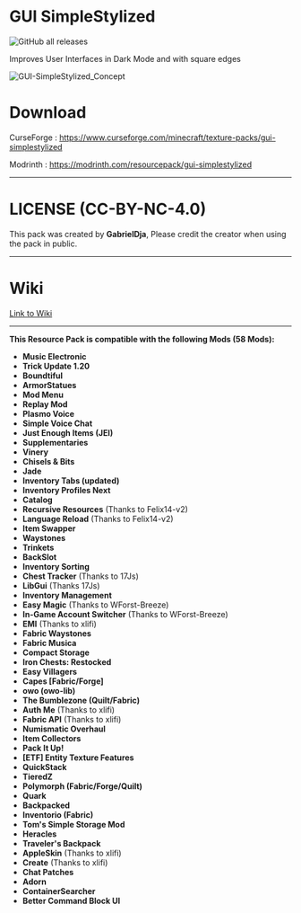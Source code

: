 # GUI SimpleStylized

![GitHub all releases](https://img.shields.io/github/downloads/GabrielDja/GUI-SimpleStylized/total?style=flat-square&label=Downloads%20on%20Github&color=green)  

Improves User Interfaces in Dark Mode and with square edges

![GUI-SimpleStylized_Concept](https://static.wixstatic.com/media/31958c_ef103eb0c4144f3385213ca5a4389117~mv2.png/v1/fill/w_646,h_367,al_c,q_85,usm_0.66_1.00_0.01,enc_auto/GUI-SimpleStylized_Banner.png)

# Download

CurseForge : https://www.curseforge.com/minecraft/texture-packs/gui-simplestylized

Modrinth : https://modrinth.com/resourcepack/gui-simplestylized

______________________________

# LICENSE (CC-BY-NC-4.0)

This pack was created by **GabrielDja**,
Please credit the creator when using the pack in public.
______________________________

# Wiki  

[Link to Wiki](https://gabriel-djalayer.gitbook.io/djaminimation-studio-wiki/liste-des-creations/gui-simplestylized)
______________________________

**This Resource Pack is compatible with the following Mods (58 Mods):**

- **Music Electronic**
- **Trick Update 1.20**
- **Boundtiful**
- **ArmorStatues**
- **Mod Menu**
- **Replay Mod**
- **Plasmo Voice**
- **Simple Voice Chat**
- **Just Enough Items (JEI)**
- **Supplementaries**
- **Vinery**
- **Chisels & Bits**
- **Jade**
- **Inventory Tabs (updated)**
- **Inventory Profiles Next**
- **Catalog**
- **Recursive Resources** (Thanks to Felix14-v2)
- **Language Reload** (Thanks to Felix14-v2)
- **Item Swapper**
- **Waystones**
- **Trinkets**
- **BackSlot**
- **Inventory Sorting**
- **Chest Tracker** (Thanks to 17Js)
- **LibGui** (Thanks 17Js)
- **Inventory Management**
- **Easy Magic** (Thanks to WForst-Breeze)
- **In-Game Account Switcher** (Thanks to WForst-Breeze)
- **EMI** (Thanks to xlifi)
- **Fabric Waystones**
- **Fabric Musica**
- **Compact Storage**
- **Iron Chests: Restocked**
- **Easy Villagers**
- **Capes [Fabric/Forge]**
- **owo (owo-lib)**
- **The Bumblezone (Quilt/Fabric)**
- **Auth Me** (Thanks to xlifi)
- **Fabric API** (Thanks to xlifi)
- **Numismatic Overhaul**
- **Item Collectors**
- **Pack It Up!**
- **[ETF] Entity Texture Features**
- **QuickStack**
- **TieredZ**
- **Polymorph (Fabric/Forge/Quilt)**
- **Quark**
- **Backpacked**
- **Inventorio (Fabric)**
- **Tom's Simple Storage Mod**
- **Heracles**
- **Traveler's Backpack**
- **AppleSkin** (Thanks to xlifi)
- **Create** (Thanks to xlifi)
- **Chat Patches**
- **Adorn**
- **ContainerSearcher**
- **Better Command Block UI**
